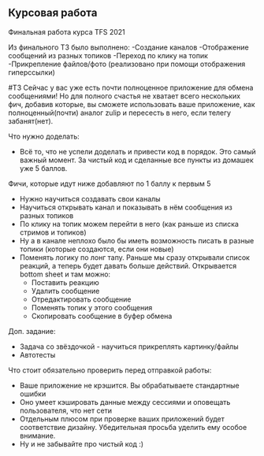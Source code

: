 ## Курсовая работа

Финальная работа курса TFS 2021

Из финального ТЗ было выполнено:
    -Создание каналов
    -Отображение сообщений из разных топиков
    -Переход по клику на топик
    -Прикрепление файлов/фото (реализовано при помощи отображения гиперссылки)

#ТЗ
Сейчас у вас уже есть почти полноценное приложение для обмена сообщениями!
Но для полного счастья не хватает всего нескольких фич, добавив которые, вы сможете использовать ваше приложение, как полноценный(почти) аналог zulip и пересесть в него, если телегу забанят(нет).

Что нужно доделать:
- Всё то, что не успели доделать и привести код в порядок. Это самый важный момент. 
  За чистый код и сделанные все пункты из домашек уже 5 баллов.
  
Фичи, которые идут ниже добавляют по 1 баллу к первым 5
- Нужно научиться создавать свои каналы
- Научиться открывать канал и показывать в нём сообщения из разных топиков
- По клику на топик можем перейти в него (как раньше из списка стримов и топиков)
- Ну а в канале неплохо было бы иметь возможность писать в разные топики (которые создаются, если они новые)
- Поменять логику по лонг тапу. Раньше мы сразу открывали список реакций, а теперь будет давать больше действий. Открывается bottom sheet и там можно:
  - Поставить реакцию
  - Удалить сообщение
  - Отредактировать сообщение
  - Поменять топик у этого сообщения
  - Скопировать сообщение в буфер обмена

Доп. задание:
- Задача со звёздочкой - научиться прикреплять картинку/файлы 
- Автотесты

Что стоит обязательно проверить перед отправкой работы:
- Ваше приложение не крэшится. Вы обрабатываете стандартные ошибки
- Оно умеет кэшировать данные между сессиями и оповещать пользователя, что нет сети
- Отдельным плюсом при проверке ваших приложений будет соответствие дизайну. Убедительная просьба уделить ему особое внимание.
- Ну и не забывайте про чистый код :)
